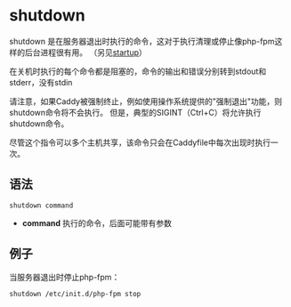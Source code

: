 # shutdown
shutdown 是在服务器退出时执行的命令，这对于执行清理或停止像php-fpm这样的后台进程很有用。 （另见[startup](./startup.md)）

在关机时执行的每个命令都是阻塞的，命令的输出和错误分别转到stdout和stderr，没有stdin

请注意，如果Caddy被强制终止，例如使用操作系统提供的"强制退出"功能，则shutdown命令将不会执行。 但是，典型的SIGINT（Ctrl+C）将允许执行shutdown命令。

尽管这个指令可以多个主机共享，该命令只会在Caddyfile中每次出现时执行一次。

## 语法
```
shutdown command
```
*  **command** 执行的命令，后面可能带有参数

## 例子
当服务器退出时停止php-fpm：
```
shutdown /etc/init.d/php-fpm stop
```